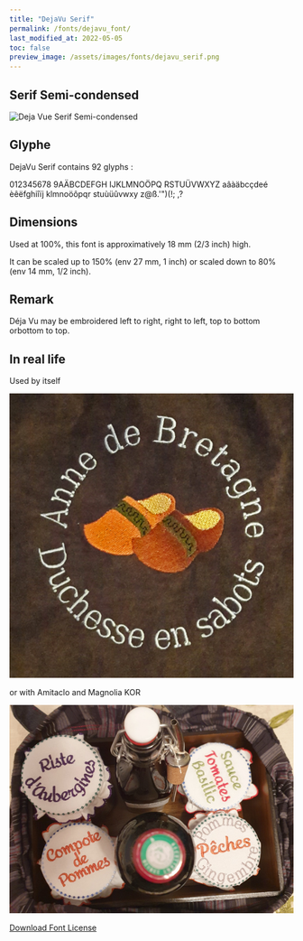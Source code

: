 ```yaml
---
title: "DejaVu Serif"
permalink: /fonts/dejavu_font/
last_modified_at: 2022-05-05
toc: false
preview_image: /assets/images/fonts/dejavu_serif.png
---
```

## Serif Semi-condensed

![Deja Vue Serif Semi-condensed](/assets/images/fonts/dejavu_serif.png)

## Glyphe 
DejaVu Serif contains  92 glyphs :

	
012345678
9AÄBCDEFGH
IJKLMNOÖPQ
RSTUÜVWXYZ
aâàäbcçdeé
èêëfghiîïj
klmnoöôpqr
stuùüûvwxy
z@ß.'")(!;
,?

## Dimensions

Used at  100%, this font is approximatively 18 mm  (2/3 inch) high.

It can be scaled up to  150% (env 27 mm, 1 inch)  or scaled down to 80% (env 14 mm, 1/2 inch).


## Remark

Déja Vu may be embroidered left to right, right to left,  top to bottom orbottom to top.

## In real life

Used by itself

![DejaVu2](/assets/images/fonts/dejavu2.jpg)

or with Amitaclo  and Magnolia KOR

![DejaVu3](/assets/images/fonts/amitadejavumagnolia.jpg)

[Download Font License](https://github.com/inkstitch/inkstitch/tree/main/fonts/dejavufont/LICENSE)
